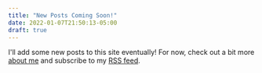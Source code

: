 ```yaml
---
title: "New Posts Coming Soon!"
date: 2022-01-07T21:50:13-05:00
draft: true
---
```


I'll add some new posts to this site eventually! For now, check out a bit more [about me](/about/) and subscribe to my [RSS feed](/rss/).
